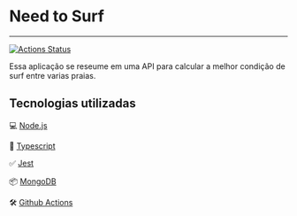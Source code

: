 # Need to Surf
-----------
[![Actions Status](https://github.com/rodolfocoding/need-to-surf/workflows/Complete%20workflow/badge.svg)](https://github.com/rodolfocoding/need-to-surf/actions)

Essa aplicação se reseume em uma API para calcular a melhor condição de surf entre varias praias.

## Tecnologias utilizadas

💻 [Node.js](https://nodejs.org/)

🧰 [Typescript](https://www.typescriptlang.org/)

✅ [Jest](https://jestjs.io/)

📦 [MongoDB](https://www.mongodb.com/)

🛠 [Github Actions](https://github.com/features/actions)

